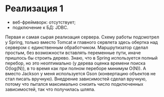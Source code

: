 # Реализация 1

- веб-фреймворк: отсутствует;
- подключение к БД: JDBC.

Первая и самая сырая реализация сервера. 
Схему работы подсмотрел у Spring, только вместо Tomcat и главного сервлета здесь обертка над сервером с единственным обработчиком.
Маршрутизатор сделал простым, без возможности вставлять переменные пути, иначе пришлось бы строить дерево. 
Знаю, что в Spring используется полный перебор, но это неоптимально (у дерева оценка времени поиска O(log(N)), в то время как при полном переборе минимум O(N)). 
А вместо Jackson у меня используется Gson (конвертацию объектов не стал писать вручную).
Внедрение зависимостей сделал вручную, потому что пытался максимально снизить число подключенных зависимостей, так что получилась шляпа.